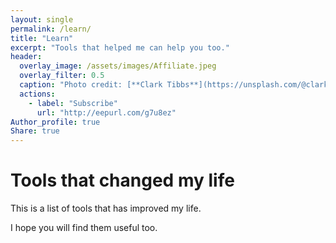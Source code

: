 ```yaml
---
layout: single
permalink: /learn/
title: "Learn"
excerpt: "Tools that helped me can help you too."
header:
  overlay_image: /assets/images/Affiliate.jpeg
  overlay_filter: 0.5
  caption: "Photo credit: [**Clark Tibbs**](https://unsplash.com/@clarktibbs)"
  actions:
    - label: "Subscribe"
      url: "http://eepurl.com/g7u8ez"
Author_profile: true
Share: true
---
```


# Tools that changed my life 

This is a list of tools that has improved my life.

I hope you will find them useful too.

